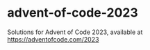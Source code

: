 # advent-of-code-2023

Solutions for Advent of Code 2023, available at https://adventofcode.com/2023
